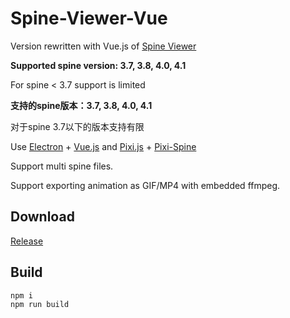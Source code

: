 # Spine-Viewer-Vue

Version rewritten with Vue.js of [Spine Viewer](https://github.com/anosu/Spine-Viewer)

**Supported spine version: 3.7, 3.8, 4.0, 4.1**

For spine < 3.7 support is limited

**支持的spine版本：3.7, 3.8, 4.0, 4.1**

对于spine 3.7以下的版本支持有限

Use [Electron](https://www.electronjs.org) + [Vue.js](https://vuejs.org/)
and [Pixi.js](https://github.com/pixijs/pixijs) + [Pixi-Spine](https://github.com/pixijs/spine)

Support multi spine files.

Support exporting animation as GIF/MP4 with embedded ffmpeg.

## Download

[Release](https://github.com/anosu/Spine-Viewer-Vue/releases)

## Build

```
npm i
npm run build
```